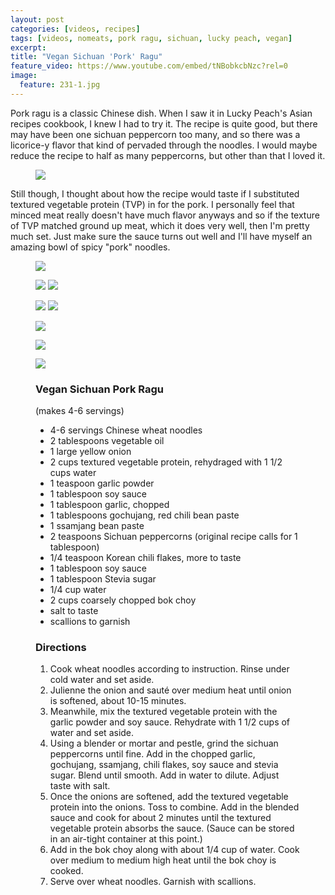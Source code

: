 ```yaml
---
layout: post
categories: [videos, recipes]
tags: [videos, nomeats, pork ragu, sichuan, lucky peach, vegan]
excerpt: 
title: "Vegan Sichuan 'Pork' Ragu"
feature_video: https://www.youtube.com/embed/tNBobkcbNzc?rel=0
image:
  feature: 231-1.jpg
---
```


Pork ragu is a classic Chinese dish.  When I saw it in Lucky Peach's Asian recipes cookbook, I knew I had to try it.  The recipe is quite good, but there may have been one sichuan peppercorn too many, and so there was a licorice-y flavor that kind of pervaded through the noodles.  I would maybe reduce the recipe to half as many peppercorns, but other than that I loved it.

<figure>
    <img src="/images/231-4.jpg">
</figure>


Still though, I thought about how the recipe would taste if I substituted textured vegetable protein (TVP) in for the pork.  I personally feel that minced meat really doesn't have much flavor anyways and so if the texture of TVP matched ground up meat, which it does very well, then I'm pretty much set. Just make sure the sauce turns out well and I'll have myself an amazing bowl of spicy "pork" noodles.

<figure>
    <img src="/images/231-2.jpg">
</figure>


<figure class="half">
<img src="/images/231-3.jpg">
<img src="/images/231-5.jpg">
</figure>

<figure class="half">
<img src="/images/231-6.jpg">
<img src="/images/231-7.jpg">
</figure>

<figure>
    <img src="/images/231-8.jpg">
</figure>

<figure>
    <img src="/images/231-2.jpg">
</figure>

<figure>
    <img src="/images/231-1.jpg">
</figure>



<figure class="ingredients" markdown="1">

### Vegan Sichuan Pork Ragu

(makes 4-6 servings)

- 4-6 servings Chinese wheat noodles
- 2 tablespoons vegetable oil
- 1 large yellow onion
- 2 cups textured vegetable protein, rehydraged with 1 1/2 cups water
- 1 teaspoon garlic powder
- 1 tablespoon soy sauce
- 1 tablespoon garlic, chopped
- 1 tablespoons gochujang, red chili bean paste
- 1 ssamjang bean paste
- 2 teaspoons Sichuan peppercorns (original recipe calls for 1 tablespoon)
- 1/4 teaspoon Korean chili flakes, more to taste
- 1 tablespoon soy sauce
- 1 tablespoon Stevia sugar
- 1/4 cup water
- 2 cups coarsely chopped bok choy
- salt to taste
- scallions to garnish



</figure>

<figure class="directions" markdown="1">

### Directions

1. Cook wheat noodles according to instruction.  Rinse under cold water and set aside.
2. Julienne the onion and sauté over medium heat until onion is softened, about 10-15 minutes.
3. Meanwhile, mix the textured vegetable protein with the garlic powder and soy sauce.  Rehydrate with 1 1/2 cups of water and set aside.
4. Using a blender or mortar and pestle, grind the sichuan peppercorns until fine.  Add in the chopped garlic, gochujang, ssamjang, chili flakes, soy sauce and stevia sugar.  Blend until smooth.  Add in water to dilute.  Adjust taste with salt.
5. Once the onions are softened, add the textured vegetable protein into the onions.  Toss to combine.  Add in the blended sauce and cook for about 2 minutes until the textured vegetable protein absorbs the sauce.  (Sauce can be stored in an air-tight container at this point.)
6. Add in the bok choy along with about 1/4 cup of water.  Cook over medium to medium high heat until the bok choy is cooked.
7. Serve over wheat noodles.  Garnish with scallions.
</figure>